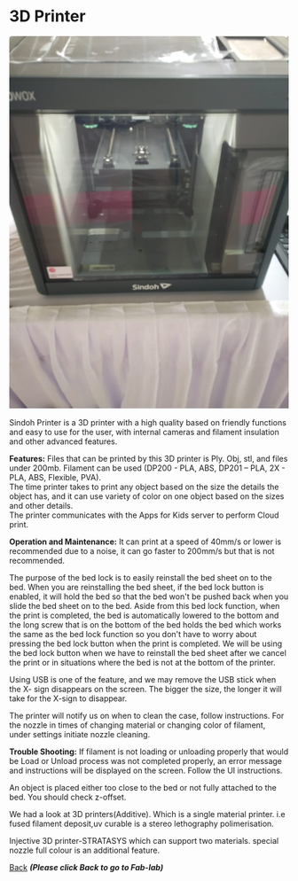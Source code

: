 #  3D Printer

![3D Printer](/images/3D-printer.jpg)

Sindoh Printer is a 3D printer with a high quality based on friendly functions and easy to use for the user, with internal cameras and filament insulation and other advanced features.  

**Features:**
Files that can be printed by this 3D printer is Ply. Obj, stl, and files under 200mb. 
Filament can be used (DP200 - PLA, ABS, DP201 – PLA, 2X - PLA, ABS, Flexible, PVA).  
The time printer takes to print any object based on the size the details the object has, and it can use  variety of color on one object based on the sizes and other details.   
The printer communicates with the Apps for Kids server to perform Cloud print.  

**Operation and Maintenance:**
It can print at a speed of 40mm/s or lower is recommended due to a noise, it can go faster to 200mm/s but  that is not recommended.  

The purpose of the bed lock is to easily reinstall the bed sheet on to the bed. When you are reinstalling   the bed sheet, if the bed lock button is enabled, it will hold the bed so that the bed won't be pushed  back when you slide the bed sheet on to the bed. Aside from this bed lock function, when the print is  completed, the bed is automatically lowered to the bottom and the long screw that is on the bottom of the  bed holds the bed which works the same as the bed lock function so you don't have to worry about pressing  the bed lock button when the print is completed. We will be using the bed lock button when we have to reinstall the bed sheet after we cancel the print or in situations where the bed is not at the bottom of  the printer. 

Using USB is one of the feature, and we may remove the USB stick when the X- sign disappears on the  screen. The bigger the size, the longer it will take for the X-sign to disappear. 

The printer will notify us on when to clean the case, follow instructions. For the nozzle in times of changing material or changing color of filament, under settings initiate nozzle cleaning.  

**Trouble Shooting:**
If filament is not loading or unloading properly that would be Load or Unload process was not completed  properly, an error message and instructions will be displayed on the screen. Follow the UI instructions.   

An object is placed either  too close to the bed or not fully attached to the bed. You should check z-offset.   



We had a   look   at 3D printers(Additive). Which is a single material printer. i.e fused filament deposit,uv curable is a stereo lethography polimerisation.
 
 Injective 3D printer-STRATASYS which can support two materials. special nozzle full colour is an   additional feature.



[Back](/mdfiles/Fab-Lab.md)  ***(Please click  Back to go to Fab-lab)***

